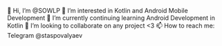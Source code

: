 👋 Hi, I’m @SOWLP
👀 I’m interested in Kotlin and Android Mobile Development
🌱 I’m currently continuing learning Android Development in Kotlin
💞️ I’m looking to collaborate on any project <3
📫 How to reach me: Telegram @staspovalyaev
